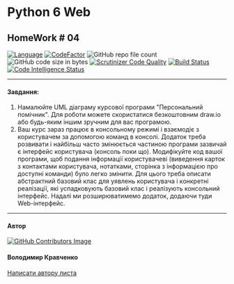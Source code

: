 # Python 6 Web 
## HomeWork # 04

[![Language](https://img.shields.io/badge/language-python-blue)](https://www.python.org)
[![CodeFactor](https://www.codefactor.io/repository/github/vlodyakr/python-6-web-homework-02/badge)](https://www.codefactor.io/repository/github/vlodyakr/python-6-web-homework-02)
![GitHub repo file count](https://img.shields.io/github/directory-file-count/VlodyaKr/Python-6-Web-HomeWork-02)
![GitHub code size in bytes](https://img.shields.io/github/languages/code-size/VlodyaKr/Python-6-Web-HomeWork-02)
[![Scrutinizer Code Quality](https://scrutinizer-ci.com/g/VlodyaKr/Python-6-Web-HomeWork-02/badges/quality-score.png?b=main)](https://scrutinizer-ci.com/g/VlodyaKr/Python-6-Web-HomeWork-02/?branch=main)
[![Build Status](https://scrutinizer-ci.com/g/VlodyaKr/Python-6-Web-HomeWork-02/badges/build.png?b=main)](https://scrutinizer-ci.com/g/VlodyaKr/Python-6-Web-HomeWork-02/build-status/main)
[![Code Intelligence Status](https://scrutinizer-ci.com/g/VlodyaKr/Python-6-Web-HomeWork-02/badges/code-intelligence.svg?b=main)](https://scrutinizer-ci.com/code-intelligence)

---
#### Завдання:

1. Намалюйте UML діаграму курсової програми "Персональний помічник". Для роботи можете скористатися безкоштовним draw.io або будь-яким іншим зручним для вас програмою.
2. Ваш курс зараз працює в консольному режимі і взаємодіє з користувачем за допомогою команд в консолі. Додаток треба розвивати і найбільш часто змінюється частиною програми зазвичай є інтерфейс користувача (консоль поки що). Модифікуйте код вашої програми, щоб подання інформації користувачеві (виведення карток з контактами користувача, нотатками, сторінка з інформацією про доступні команди) було легко змінити. Для цього треба описати абстрактний базовий клас для уявлень користувача і конкретні реалізації, які успадковують базовий клас і реалізують консольний інтерфейс. Надалі ми розширюватимемо додаток, додаючи туди Web-інтерфейс.

---
#### Автор
[![GitHub Contributors Image](https://contrib.rocks/image?repo=VlodyaKr/Python-6-Web-HomeWork-02)](https://github.com/VlodyaKr)

#### Володимир Кравченко
[Написати автору листа](mailto:vlodya@gmail.com?subject=Python-6-Web-HomeWork-02)
